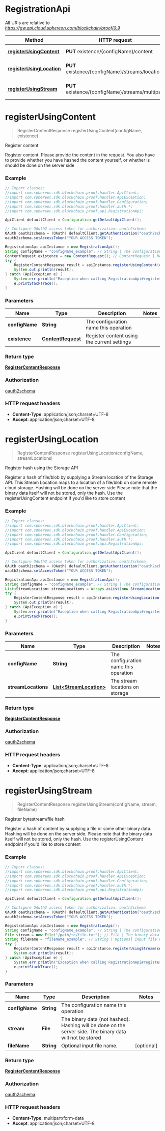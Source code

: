 # RegistrationApi

All URIs are relative to *https://gw.api.cloud.sphereon.com/blockchain/proof/0.9*

Method | HTTP request | Description
------------- | ------------- | -------------
[**registerUsingContent**](RegistrationApi.md#registerUsingContent) | **PUT** existence/{configName}/content | Register content
[**registerUsingLocation**](RegistrationApi.md#registerUsingLocation) | **PUT** existence/{configName}/streams/location | Register hash using the Storage API
[**registerUsingStream**](RegistrationApi.md#registerUsingStream) | **PUT** existence/{configName}/streams/multipart | Register bytestream/file hash


<a name="registerUsingContent"></a>
# **registerUsingContent**
> RegisterContentResponse registerUsingContent(configName, existence)

Register content

Register content. Please provide the content in the request. You also have to provide whether you have hashed the content yourself, or whether is should be done on the server side

### Example
```java
// Import classes:
//import com.sphereon.sdk.blockchain.proof.handler.ApiClient;
//import com.sphereon.sdk.blockchain.proof.handler.ApiException;
//import com.sphereon.sdk.blockchain.proof.handler.Configuration;
//import com.sphereon.sdk.blockchain.proof.handler.auth.*;
//import com.sphereon.sdk.blockchain.proof.api.RegistrationApi;

ApiClient defaultClient = Configuration.getDefaultApiClient();

// Configure OAuth2 access token for authorization: oauth2schema
OAuth oauth2schema = (OAuth) defaultClient.getAuthentication("oauth2schema");
oauth2schema.setAccessToken("YOUR ACCESS TOKEN");

RegistrationApi apiInstance = new RegistrationApi();
String configName = "configName_example"; // String | The configuration name this operation
ContentRequest existence = new ContentRequest(); // ContentRequest | Register content using the current settings
try {
    RegisterContentResponse result = apiInstance.registerUsingContent(configName, existence);
    System.out.println(result);
} catch (ApiException e) {
    System.err.println("Exception when calling RegistrationApi#registerUsingContent");
    e.printStackTrace();
}
```

### Parameters

Name | Type | Description  | Notes
------------- | ------------- | ------------- | -------------
 **configName** | **String**| The configuration name this operation |
 **existence** | [**ContentRequest**](ContentRequest.md)| Register content using the current settings |

### Return type

[**RegisterContentResponse**](RegisterContentResponse.md)

### Authorization

[oauth2schema](../README.md#oauth2schema)

### HTTP request headers

 - **Content-Type**: application/json;charset=UTF-8
 - **Accept**: application/json;charset=UTF-8

<a name="registerUsingLocation"></a>
# **registerUsingLocation**
> RegisterContentResponse registerUsingLocation(configName, streamLocations)

Register hash using the Storage API

Register a hash of file/blob by supplying a Stream location of the Storage API. This Stream Location maps to a location of a file/blob on some remote cloud storage. Hashing will be done on the server side Please note that the binary data itself will not be stored, only the hash. Use the registerUsingContent endpoint if you&#39;d like to store content

### Example
```java
// Import classes:
//import com.sphereon.sdk.blockchain.proof.handler.ApiClient;
//import com.sphereon.sdk.blockchain.proof.handler.ApiException;
//import com.sphereon.sdk.blockchain.proof.handler.Configuration;
//import com.sphereon.sdk.blockchain.proof.handler.auth.*;
//import com.sphereon.sdk.blockchain.proof.api.RegistrationApi;

ApiClient defaultClient = Configuration.getDefaultApiClient();

// Configure OAuth2 access token for authorization: oauth2schema
OAuth oauth2schema = (OAuth) defaultClient.getAuthentication("oauth2schema");
oauth2schema.setAccessToken("YOUR ACCESS TOKEN");

RegistrationApi apiInstance = new RegistrationApi();
String configName = "configName_example"; // String | The configuration name this operation
List<StreamLocation> streamLocations = Arrays.asList(new StreamLocation()); // List<StreamLocation> | The stream locations on storage
try {
    RegisterContentResponse result = apiInstance.registerUsingLocation(configName, streamLocations);
    System.out.println(result);
} catch (ApiException e) {
    System.err.println("Exception when calling RegistrationApi#registerUsingLocation");
    e.printStackTrace();
}
```

### Parameters

Name | Type | Description  | Notes
------------- | ------------- | ------------- | -------------
 **configName** | **String**| The configuration name this operation |
 **streamLocations** | [**List&lt;StreamLocation&gt;**](StreamLocation.md)| The stream locations on storage |

### Return type

[**RegisterContentResponse**](RegisterContentResponse.md)

### Authorization

[oauth2schema](../README.md#oauth2schema)

### HTTP request headers

 - **Content-Type**: application/json;charset=UTF-8
 - **Accept**: application/json;charset=UTF-8

<a name="registerUsingStream"></a>
# **registerUsingStream**
> RegisterContentResponse registerUsingStream(configName, stream, fileName)

Register bytestream/file hash

Register a hash of content by supplying a file or some other binary data. Hashing will be done on the server side. Please note that the binary data itself will not be stored, only the hash. Use the registerUsingContent endpoint if you&#39;d like to store content

### Example
```java
// Import classes:
//import com.sphereon.sdk.blockchain.proof.handler.ApiClient;
//import com.sphereon.sdk.blockchain.proof.handler.ApiException;
//import com.sphereon.sdk.blockchain.proof.handler.Configuration;
//import com.sphereon.sdk.blockchain.proof.handler.auth.*;
//import com.sphereon.sdk.blockchain.proof.api.RegistrationApi;

ApiClient defaultClient = Configuration.getDefaultApiClient();

// Configure OAuth2 access token for authorization: oauth2schema
OAuth oauth2schema = (OAuth) defaultClient.getAuthentication("oauth2schema");
oauth2schema.setAccessToken("YOUR ACCESS TOKEN");

RegistrationApi apiInstance = new RegistrationApi();
String configName = "configName_example"; // String | The configuration name this operation
File stream = new File("/path/to/file.txt"); // File | The binary data (not hashed). Hashing will be done on the server side. The binary data will not be stored
String fileName = "fileName_example"; // String | Optional input file name.
try {
    RegisterContentResponse result = apiInstance.registerUsingStream(configName, stream, fileName);
    System.out.println(result);
} catch (ApiException e) {
    System.err.println("Exception when calling RegistrationApi#registerUsingStream");
    e.printStackTrace();
}
```

### Parameters

Name | Type | Description  | Notes
------------- | ------------- | ------------- | -------------
 **configName** | **String**| The configuration name this operation |
 **stream** | **File**| The binary data (not hashed). Hashing will be done on the server side. The binary data will not be stored |
 **fileName** | **String**| Optional input file name. | [optional]

### Return type

[**RegisterContentResponse**](RegisterContentResponse.md)

### Authorization

[oauth2schema](../README.md#oauth2schema)

### HTTP request headers

 - **Content-Type**: multipart/form-data
 - **Accept**: application/json;charset=UTF-8


